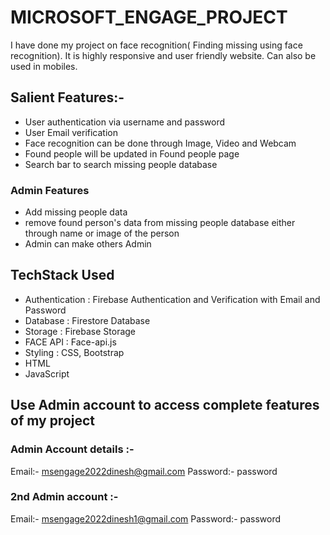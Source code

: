 # MICROSOFT_ENGAGE_PROJECT

I have done my project on face recognition( Finding missing using face recognition).
It is highly responsive and user friendly website.
Can also be used in mobiles.

## Salient Features:-
* User authentication via username and password
* User Email verification
* Face recognition can be done through Image, Video and Webcam
* Found people will be updated in Found people page
* Search bar to search  missing people database
### Admin Features
* Add missing people data
* remove found person's data from missing people database either through name or image of the person
* Admin can make others Admin

## TechStack Used
* Authentication : Firebase Authentication and Verification  with Email and Password
* Database : Firestore Database
* Storage : Firebase Storage
* FACE API : Face-api.js
* Styling : CSS, Bootstrap
* HTML
* JavaScript


## Use Admin account to access complete features of my project

### Admin Account details :- 
Email:- msengage2022dinesh@gmail.com
Password:- password

### 2nd Admin account :- 
 Email:- msengage2022dinesh1@gmail.com
 Password:- password
 
 
